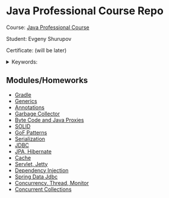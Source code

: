 # Java Professional Course Repo

Course: [Java Professional Course](https://otus.ru/lessons/java-professional/)

Student: Evgeny Shurupov

Certificate: (will be later)

<details>
  <summary>Keywords: </summary>

`Gradle`, `Generics`, `Annotations`, `Garbage Collector`,
`byte code`, `Reflection`, `AOP`, `Classloader`,
`SOLID`, `Patterns`, `GoF`, `Serilization`, `JSON`, 
`JDBC`, `RDBMS`, `Hikari`, `Flyway`, `Hibernate`, `JPA`,
`Cache`, `Servlet`, `Jetty`, `Dependency injection`,
`Spring Data JDBC`, `Concurrency`, `synchronized`,
`monitor`, `thread`, `Concurrent collections`
</details>

## Modules/Homeworks

- [Gradle](hw01-gradle)
- [Generics](hw04-generics)
- [Annotations](hw06-annotations)
- [Garbage Collector](hw08-garbage-collector)
- [Byte Code and Java Proxies](hw10-bytecode)
- [SOLID](hw12-solid)
- [GoF Patterns](hw15-patterns)
- [Serialization](hw16-serialization)
- [JDBC](hw18-jdbc)
- [JPA, Hibernate](hw21-jpa)
- [Cache](hw22-cache)
- [Servlet, Jetty](hw24-jetty)
- [Dependency Injection](hw25-di)
- [Spring Data Jdbc](hw28-spring-data-jdbc)
- [Concurrency, Thread, Monitor](hw31-concurrency)
- [Concurrent Collections](hw32-concurrent-collections)